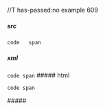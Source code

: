 //T has-passed:no
example 609
##### src
`code  
span`
##### xml
<?xml version="1.0" encoding="UTF-8"?>
<!DOCTYPE document SYSTEM "CommonMark.dtd">
<document xmlns="http://commonmark.org/xml/1.0">
  <paragraph>
    <code>code span</code>
  </paragraph>
</document>
##### html
<p><code>code span</code></p>
#####
